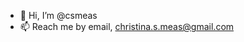 - 👋 Hi, I’m @csmeas
- 📫 Reach me by email, christina.s.meas@gmail.com

<!---
csmeas/csmeas is a ✨ special ✨ repository because its `README.md` (this file) appears on your GitHub profile.
You can click the Preview link to take a look at your changes.
--->
